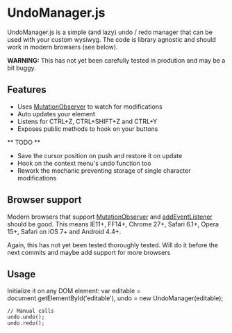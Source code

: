 # UndoManager.js

UndoManager.js is a simple (and lazy) undo / redo manager that can be used with your custom wysiwyg.
The code is library agnostic and should work in modern browsers (see below).

**WARNING:** This has not yet been carefully tested in prodution and may be a bit buggy.

## Features

* Uses [MutationObserver](https://developer.mozilla.org/fr/docs/Web/API/MutationObserver) to watch for modifications
* Auto updates your element
* Listens for CTRL+Z, CTRL+SHIFT+Z and CTRL+Y
* Exposes public methods to hook on your buttons

** TODO **

* Save the cursor position on push and restore it on update
* Hook on the context menu's undo function too
* Rework the mechanic preventing storage of single character modifications

## Browser support

Modern browsers that support [MutationObserver](https://developer.mozilla.org/fr/docs/Web/API/MutationObserver) and
[addEventListener](https://developer.mozilla.org/fr/docs/Web/API/EventTarget/addEventListener) should be good.
This means IE11+, FF14+, Chrome 27+, Safari 6.1+, Opera 15+, Safari on iOS 7+ and Android 4.4+.

Again, this has not yet been tested thoroughly tested. Will do it before the next commits and maybe add support for more browsers

## Usage

Initialize it on any DOM element:
	var editable = document.getElementById('editable'),
		undo = new UndoManager(editable);
	
	// Manual calls
	undo.undo();
	undo.redo();
